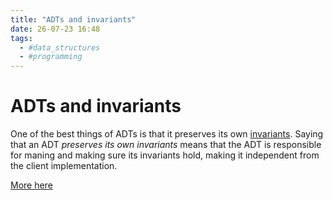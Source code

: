 ```yaml
---
title: "ADTs and invariants"
date: 26-07-23 16:48
tags: 
  - #data_structures
  - #programming
---
```


# ADTs and invariants

One of the best things of ADTs is that it preserves its own [invariants](26072334).
Saying that an ADT *preserves its own invariants* means that the ADT is responsible for maning 
and making sure its invariants hold, making it independent from the client implementation.

[More here](https://ocw.mit.edu/ans7870/6/6.005/s16/classes/13-abstraction-functions-rep-invariants/#invariants)
